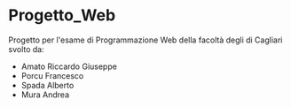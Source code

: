 # Progetto_Web
Progetto per l'esame di Programmazione Web della facoltà degli di Cagliari svolto da:
- Amato Riccardo Giuseppe
- Porcu Francesco
- Spada Alberto
- Mura Andrea
